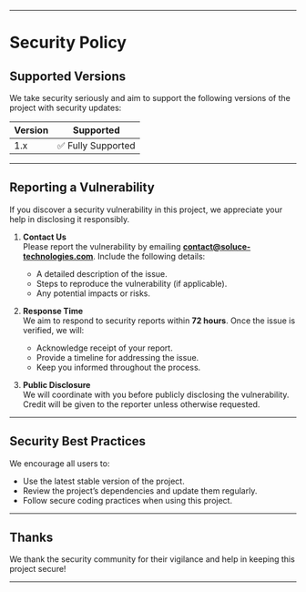 
---

# Security Policy

## Supported Versions

We take security seriously and aim to support the following versions of the project with security updates:

| Version   | Supported          |  
|-----------|--------------------|  
| 1.x       | ✅ Fully Supported |  

---

## Reporting a Vulnerability

If you discover a security vulnerability in this project, we appreciate your help in disclosing it responsibly.

1. **Contact Us**  
   Please report the vulnerability by emailing **[contact@soluce-technologies.com](mailto:contact@soluce-technologies.com)**. Include the following details:
    - A detailed description of the issue.
    - Steps to reproduce the vulnerability (if applicable).
    - Any potential impacts or risks.

2. **Response Time**  
   We aim to respond to security reports within **72 hours**. Once the issue is verified, we will:
    - Acknowledge receipt of your report.
    - Provide a timeline for addressing the issue.
    - Keep you informed throughout the process.

3. **Public Disclosure**  
   We will coordinate with you before publicly disclosing the vulnerability. Credit will be given to the reporter unless otherwise requested.

---

## Security Best Practices

We encourage all users to:
- Use the latest stable version of the project.
- Review the project’s dependencies and update them regularly.
- Follow secure coding practices when using this project.

---

## Thanks

We thank the security community for their vigilance and help in keeping this project secure!

---
